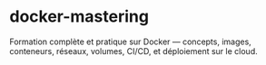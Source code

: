 # docker-mastering
Formation complète et pratique sur Docker — concepts, images, conteneurs, réseaux, volumes, CI/CD, et déploiement sur le cloud.
